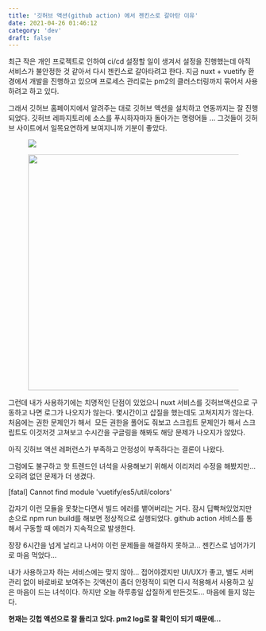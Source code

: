 ```yaml
---
title: '깃허브 액션(github action) 에서 젠킨스로 갈아탄 이유'
date: 2021-04-26 01:46:12
category: 'dev'
draft: false
---
```


최근 작은 개인 프로젝트로 인하여 ci/cd 설정할 일이 생겨서 설정을 진행했는데 아직 서비스가 불안정한 것 같아서 다시 젠킨스로 갈아타려고 한다. 지금 nuxt + vuetify 환경에서 개발을 진행하고 있으며 프로세스 관리로는 pm2의 클러스터링까지 묶어서 사용하려고 하고 있다.

그래서 깃허브 홈페이지에서 알려주는 대로 깃허브 액션을 설치하고 연동까지는 잘 진행되었다. 깃허브 레파지토리에 소스를 푸시하자마자 돌아가는 명령어들 ... 그것들이 깃허브 사이트에서 일목요연하게 보여지니까 기분이 좋았다. 

<figure class="imageblock alignCenter" data-origin-width="1520" data-origin-height="954" data-ke-mobilestyle="alignCenter"><span data-url="https://blog.kakaocdn.net/dn/cyGHlo/btq3nUKyjuN/2w0CHSbybLn7OL0HGZRng1/img.png" data-lightbox="lightbox" data-alt=""><img src="https://blog.kakaocdn.net/dn/cyGHlo/btq3nUKyjuN/2w0CHSbybLn7OL0HGZRng1/img.png" srcset="https://img1.daumcdn.net/thumb/R1280x0/?scode=mtistory2&amp;fname=https%3A%2F%2Fblog.kakaocdn.net%2Fdn%2FcyGHlo%2Fbtq3nUKyjuN%2F2w0CHSbybLn7OL0HGZRng1%2Fimg.png" data-ke-mobilestyle="alignCenter"></span></figure>

<figure class="imageblock alignCenter" data-origin-width="702" data-origin-height="1106" data-ke-mobilestyle="alignCenter"><span data-url="https://blog.kakaocdn.net/dn/I1nnE/btq3nIQNREN/TlrzfKlT57C5agKgcwnuBk/img.png" data-lightbox="lightbox" data-alt=""><img src="https://blog.kakaocdn.net/dn/I1nnE/btq3nIQNREN/TlrzfKlT57C5agKgcwnuBk/img.png" srcset="https://img1.daumcdn.net/thumb/R1280x0/?scode=mtistory2&amp;fname=https%3A%2F%2Fblog.kakaocdn.net%2Fdn%2FI1nnE%2Fbtq3nIQNREN%2FTlrzfKlT57C5agKgcwnuBk%2Fimg.png" width="474" data-ke-mobilestyle="alignCenter"></span></figure>

그런데 내가 사용하기에는 치명적인 단점이 있었으니 nuxt 서비스를 깃허브액션으로 구동하고 나면 로그가 나오지가 않는다. 몇시간이고 삽질을 했는데도 고쳐지지가 않는다. 처음에는 권한 문제인가 해서  모든 권한을 풀어도 줘보고 스크립트 문제인가 해서 스크립트도 이것저것 고쳐보고 수시간을 구글링을 해봐도 해당 문제가 나오지가 않았다. 

아직 깃허브 액션 레퍼런스가 부족하고 안정성이 부족하다는 결론이 나왔다. 

그럼에도 불구하고 핫 트렌드인 녀석을 사용해보기 위해서 이리저리 수정을 해봤지만... 오히려 없던 문제가 더 생겼다. 

\[fatal\] Cannot find module 'vuetify/es5/util/colors'

갑자기 이런 모듈을 못찾는다면서 빌드 에러를 뱉어버리는 거다. 잠시 딥빡쳐있었지만 손으로 npm run build를 해보면 정상적으로 실행되었다. github action 서비스를 통해서 구동할 때 에러가 지속적으로 발생한다.

장장 6시간을 넘게 날리고 나서야 이런 문제들을 해결하지 못하고... 젠킨스로 넘어가기로 마음 먹었다...

내가 사용하고자 하는 서비스에는 맞지 않아... 접어야겠지만 UI/UX가 좋고, 별도 서버 관리 없이 바로바로 보여주는 깃액션이 좀더 안정적이 되면 다시 적용해서 사용하고 싶은 마음이 드는 녀석이다. 하지만 오늘 하루종일 삽질하게 만든것도... 마음에 들지 않는다.

**현재는 깃헙 액션으로 잘 돌리고 있다. pm2 log로 잘 확인이 되기 때문에...**
